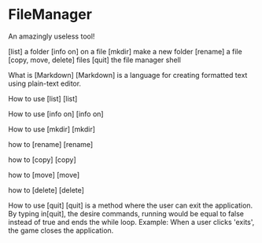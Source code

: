 # FileManager

An amazingly useless tool!


[list] a folder
[info on] on a file
[mkdir] make a new folder
[rename] a file
[copy, move, delete] files
[quit] the file manager shell

What is [Markdown]
[Markdown] is a language for creating formatted text using plain-text editor.

How to use [list]
[list]

How to use [info on]
[info on]

How to use [mkdir]
[mkdir]

how to [rename]
[rename]

how to [copy]
[copy]

how to [move]
[move]

how to [delete]
[delete]

How to use [quit]
[quit] is a method where the user can exit the application.
By typing in[quit], the desire commands, running would be equal to false
instead of true and ends the while loop.
Example: When a user clicks 'exits', the game closes the application.